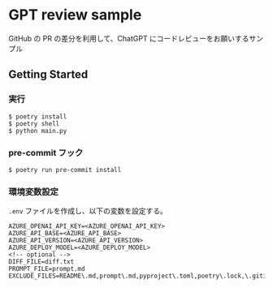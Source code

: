 # GPT review sample

GitHub の PR の差分を利用して、ChatGPT にコードレビューをお願いするサンプル

## Getting Started

### 実行

```console
$ poetry install
$ poetry shell
$ python main.py
```

### pre-commit フック

```console
$ poetry run pre-commit install
```

### 環境変数設定

`.env` ファイルを作成し、以下の変数を設定する。

```text:.env
AZURE_OPENAI_API_KEY=<AZURE_OPENAI_API_KEY>
AZURE_API_BASE=<AZURE_API_BASE>
AZURE_API_VERSION=<AZURE_API_VERSION>
AZURE_DEPLOY_MODEL=<AZURE_DEPLOY_MODEL>
<!-- optional -->
DIFF_FILE=diff.txt
PROMPT_FILE=prompt.md
EXCLUDE_FILES=README\.md,prompt\.md,pyproject\.toml,poetry\.lock,\.gitignore
```
